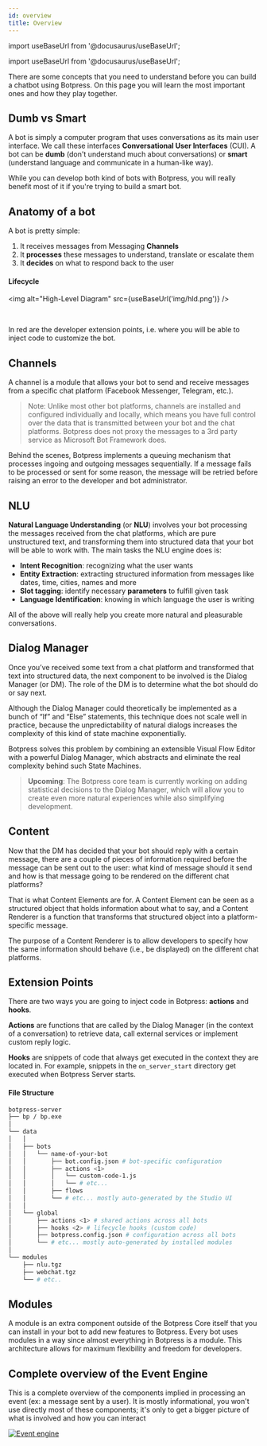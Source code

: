 ```yaml
---
id: overview
title: Overview
---
```


import useBaseUrl from '@docusaurus/useBaseUrl';

import useBaseUrl from '@docusaurus/useBaseUrl';

There are some concepts that you need to understand before you can build a chatbot using Botpress. On this page you will learn the most important ones and how they play together.

## Dumb vs Smart

A bot is simply a computer program that uses conversations as its main user interface. We call these interfaces **Conversational User Interfaces** (CUI). A bot can be **dumb** (don't understand much about conversations) or **smart** (understand language and communicate in a human-like way).

While you can develop both kind of bots with Botpress, you will really benefit most of it if you're trying to build a smart bot.

## Anatomy of a bot

A bot is pretty simple:

1. It receives messages from Messaging **Channels**
2. It **processes** these messages to understand, translate or escalate them
3. It **decides** on what to respond back to the user

#### Lifecycle

<img alt="High-Level Diagram" src={useBaseUrl('img/hld.png')} />

<br/>

In red are the developer extension points, i.e. where you will be able to inject code to customize the bot.

## Channels

A channel is a module that allows your bot to send and receive messages from a specific chat platform (Facebook Messenger, Telegram, etc.).

> Note: Unlike most other bot platforms, channels are installed and configured individually and locally, which means you have full control over the data that is transmitted between your bot and the chat platforms. Botpress does not proxy the messages to a 3rd party service as Microsoft Bot Framework does.

Behind the scenes, Botpress implements a queuing mechanism that processes ingoing and outgoing messages sequentially. If a message fails to be processed or sent for some reason, the message will be retried before raising an error to the developer and bot administrator.

## NLU

**Natural Language Understanding** (or **NLU**) involves your bot processing the messages received from the chat platforms, which are pure unstructured text, and transforming them into structured data that your bot will be able to work with. The main tasks the NLU engine does is:

- **Intent Recognition**: recognizing what the user wants
- **Entity Extraction**: extracting structured information from messages like dates, time, cities, names and more
- **Slot tagging**: identify necessary **parameters** to fulfill given task
- **Language Identification**: knowing in which language the user is writing

All of the above will really help you create more natural and pleasurable conversations.

## Dialog Manager

Once you’ve received some text from a chat platform and transformed that text into structured data, the next component to be involved is the Dialog Manager (or DM). The role of the DM is to determine what the bot should do or say next.

Although the Dialog Manager could theoretically be implemented as a bunch of “If” and “Else” statements, this technique does not scale well in practice, because the unpredictability of natural dialogs increases the complexity of this kind of state machine exponentially.

Botpress solves this problem by combining an extensible Visual Flow Editor with a powerful Dialog Manager, which abstracts and eliminate the real complexity behind such State Machines.

> **Upcoming**: The Botpress core team is currently working on adding statistical decisions to the Dialog Manager, which will allow you to create even more natural experiences while also simplifying development.

## Content

Now that the DM has decided that your bot should reply with a certain message, there are a couple of pieces of information required before the message can be sent out to the user: what kind of message should it send and how is that message going to be rendered on the different chat platforms?

That is what Content Elements are for. A Content Element can be seen as a structured object that holds information about what to say, and a Content Renderer is a function that transforms that structured object into a platform-specific message.

The purpose of a Content Renderer is to allow developers to specify how the same information should behave (i.e., be displayed) on the different chat platforms.

## Extension Points

There are two ways you are going to inject code in Botpress: **actions** and **hooks**.

**Actions** are functions that are called by the Dialog Manager (in the context of a conversation) to retrieve data, call external services or implement custom reply logic.

**Hooks** are snippets of code that always get executed in the context they are located in. For example, snippets in the `on_server_start` directory get executed when Botpress Server starts.

#### File Structure

```bash
botpress-server
├── bp / bp.exe
│
└── data
│   │
│   ├── bots
│   │   └── name-of-your-bot
│   │       ├── bot.config.json # bot-specific configuration
│   │       ├── actions <1>
│   │       │   └── custom-code-1.js
│   │       │   └── # etc...
│   │       ├── flows
│   │       └── # etc... mostly auto-generated by the Studio UI
│   │
│   └── global
│       ├── actions <1> # shared actions across all bots
│       ├── hooks <2> # lifecycle hooks (custom code)
│       ├── botpress.config.json # configuration across all bots
│       └── # etc... mostly auto-generated by installed modules
│
└── modules
    ├── nlu.tgz
    ├── webchat.tgz
    └── # etc..
```

## Modules

A module is an extra component outside of the Botpress Core itself that you can install in your bot to add new features to Botpress. Every bot uses modules in a way since almost everything in Botpress is a module. This architecture allows for maximum flexibility and freedom for developers.

## Complete overview of the Event Engine

This is a complete overview of the components implied in processing an event (ex: a message sent by a user). It is mostly informational, you won't use directly most of these components; it's only to get a bigger picture of what is involved and how you can interact

[![Event engine](/img/eventflow.png)](/img/eventflow.png)
